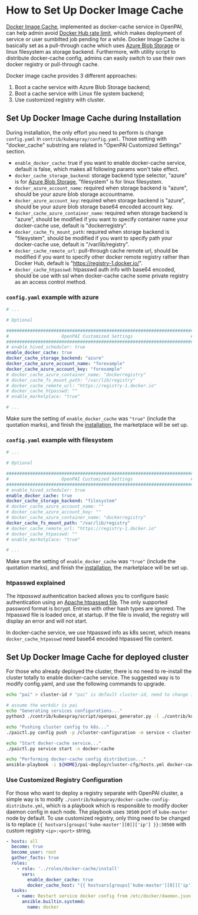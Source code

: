 # How to Set Up Docker Image Cache

[Docker Image Cache](https://docs.docker.com/registry/recipes/mirror/), implemented as docker-cache service in OpenPAI, can help admin avoid [Docker Hub rate limit](https://www.docker.com/increase-rate-limits), which makes deployment of service or user sumbitted job pending for a while. Docker Image Cache is basically set as a pull-through cache which uses [Azure Blob Storage](https://azure.microsoft.com/en-us/services/storage/blobs/) or linux filesystem as storage backend. Furthermore, with utility script to distribute docker-cache config, admins can easily switch to use their own docker registry or pull-through cache.

Docker image cache provides 3 different approaches:
1. Boot a cache service with Azure Blob Storage backend;
2. Boot a cache service with Linux file system backend;
3. Use customized registry with cluster.

## Set Up Docker Image Cache during Installation

During installation, the only effort you need to perform is change `config.yaml` in `contrib/kubespray/config.yaml`. Those setting with "docker_cache" substring are related in "OpenPAI Customized Settings" section. 

* `enable_docker_cache`: true if you want to enable docker-cache service, default is false, which makes all following params won't take effect.
* `docker_cache_storage_backend`: storage backend type selector, "azure" is for [Azure Blob Storage](https://azure.microsoft.com/en-us/services/storage/blobs/), "filesystem" is for linux filesystem.
* `docker_azure_account_name`: required when storage backend is "azure", should be your azure blob storage accountname.
* `docker_azure_account_key`: required when storage backend is "azure", should be your azure blob storage base64 encoded account key.
* `docker_cache_azure_container_name`: required when storage backend is "azure", should be modified if you want to specify container name your docker-cache use, default is "dockerregistry".
* `docker_cache_fs_mount_path`: required when storage backend is "filesystem", should be modified if you want to specify path your docker-cache use, default is "/var/lib/registry".
* `docker_cache_remote_url`: pull-through cache remote url, should be modified if you want to specify other docker remote registry rather than Docker Hub, default is "https://registry-1.docker.io/".
* `docker_cache_htpasswd`: htpasswd auth info with base64 encoded, should be use with ssl when docker-cache cache some private registry as an access control method.

### `config.yaml` example with azure

``` yaml
# ...

# Optional

#######################################################################
#                    OpenPAI Customized Settings                      #
#######################################################################
# enable_hived_scheduler: true
enable_docker_cache: true
docker_cache_storage_backend: "azure"
docker_cache_azure_account_name: "forexample"
docker_cache_azure_account_key: "forexample"
# docker_cache_azure_container_name: "dockerregistry"
# docker_cache_fs_mount_path: "/var/lib/registry"
# docker_cache_remote_url: "https://registry-1.docker.io"
# docker_cache_htpasswd: "" 
# enable_marketplace: "true"

# ...

```

Make sure the setting of `enable_docker_cache` was `"true"` (include the quotation marks), and finish the [installation](./installation-guide.md), the marketplace will be set up.

### `config.yaml` example with filesystem

``` yaml
# ...

# Optional

#######################################################################
#                    OpenPAI Customized Settings                      #
#######################################################################
# enable_hived_scheduler: true
enable_docker_cache: true
docker_cache_storage_backend: "filesystem"
# docker_cache_azure_account_name: ""
# docker_cache_azure_account_key: ""
# docker_cache_azure_container_name: "dockerregistry"
docker_cache_fs_mount_path: "/var/lib/registry"
# docker_cache_remote_url: "https://registry-1.docker.io"
# docker_cache_htpasswd: "" 
# enable_marketplace: "true"

# ...

```

Make sure the setting of `enable_docker_cache` was `"true"` (include the quotation marks), and finish the [installation](./installation-guide.md), the marketplace will be set up.

### htpasswd explained

The *htpasswd* authentication backed allows you to configure basic authentication using an [Apache htpasswd file](https://httpd.apache.org/docs/2.4/programs/htpasswd.html).
The only supported password format is bcrypt. Entries with other hash types are ignored. The htpasswd file is loaded once, at startup. If the file is invalid, the registry will display an error and will not start. 

In docker-cache service, we use htpasswd info as k8s secret, which means `docker_cache_htpasswd` need base64 encoded htpasswd file content.

## Set Up Docker Image Cache for deployed cluster

For those who already deployed the cluster, there is no need to re-install the cluster totally to enable docker-cache service. The suggested way is to modify config.yaml, and use the following commands to upgrade.

```bash
echo "pai" > cluster-id # "pai" is default cluster-id, need to change if you changed in deployment

# assume the workdir is pai
echo "Generating services configurations..."
python3 ./contrib/kubespray/script/openpai_generator.py -l ./contrib/kubespray/config/layout.yaml -c ./contrib/kubespray/config/config.yaml -o /cluster-configuration

echo "Pushing cluster config to k8s..." 
./paictl.py config push -p /cluster-configuration -m service < cluster-id

echo "Start docker-cache service..."
./paictl.py service start -n docker-cache

echo "Performing docker-cache config distribution..."
ansible-playbook -i ${HOME}/pai-deploy/cluster-cfg/hosts.yml docker-cache-config-distribute.yml || exit $?
```

### Use Customized Registry Configuration

For those who want to deploy a registry separate with OpenPAI cluster, a simple way is to modify `./contrib/kubespray/docker-cache-config-distribute.yml`, which is a playbook which is responsible to modify docker daemon config in each node. The playbook uses `30500` port of `kube-master` node by default. To use customized registry, only thing need to be changed is to replace `{{ hostvars[groups['kube-master'][0]]['ip'] }}:30500` with custom registry `<ip>:<port>` string.

```yaml
- hosts: all
  become: true
  become_user: root
  gather_facts: true
  roles:
    - role: '../roles/docker-cache/install'
      vars:
        enable_docker_cache: true
        docker_cache_host: "{{ hostvars[groups['kube-master'][0]]['ip'] }}:30500"
  tasks:
    - name: Restart service docker config from /etc/docker/daemon.json after update
      ansible.builtin.systemd:
        name: docker
```